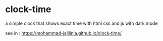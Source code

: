 # clock-time
a simple clock that shows exact time with html css and js with dark mode 

see in : https://mohammad-jalilinia.github.io/clock-time/
